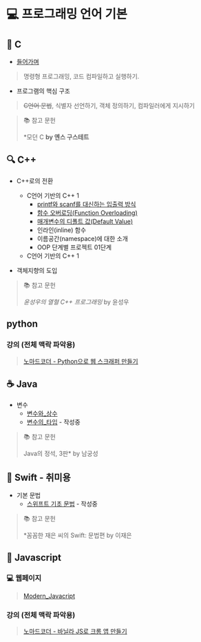 # 💻 프로그래밍 언어 기본

## 🧠 C
* [들어가며](./language/C/_1_들어가며.md)
> 명령형 프로그래밍, 코드 컴파일하고 실행하기.

* 프로그램의 핵심 구조
> ~~C언어 문법~~, 식별자 선언하기, 객체 정의하기, 컴파일러에게 지시하기

> 📚 참고 문헌
> 
> *모던 C **by 옌스 구스테트**

## 🔍 C++
* C++로의 전환
  * C언어 기반의 C++ 1
    * [printf와 scanf를 대신하는 입출력 방식](./language/CPP/1_C++로의_전환/1-1_C언어_기반의_C++_1/1-1-1_printf와_scanf를_대신하는_입출력_방식.md)
    * [함수 오버로딩(Function Overloading)](./language/CPP/1_C++로의_전환/1-1_C언어_기반의_C++_1/1-1-2_함수_오버로딩.md)
    * [매개변수의 디폴트 값(Default Value)](./language/CPP/1_C++로의_전환/1-1_C언어_기반의_C++_1/1-1-3_매개변수의_디폴트값.md)
    * 인라인(inline) 함수
    * 이름공간(namespace)에 대한 소개
    * OOP 단계별 프로젝트 01단계
  * C언어 기반의 C++ 1

* 객체지향의 도입

> 📚 참고 문헌
> 
> *윤성우의 열혈 C++ 프로그래밍* by 윤성우

## python
### 강의 (전체 맥락 파악용)
> [노마드코더 - Python으로 웹 스크래퍼 만들기](language/python/0_목차.md)

## ☕ Java 
* 변수
  * [변수와_상수](./language/Java/02_변수/02-01_변수와_상수.md)
  * [변수의_타입](./language/Java/02_변수/02-02_변수의_타입.md) - 작성중
> 📚 참고 문헌
> 
> Java의 정석,  3판* by 남궁성

## 🍎 Swift - 취미용
* 기본 문법
  * [스위프트 기초 문법](./language/Swift/기본문법/스위프트_기초_문법.md) - 작성중
 
> 📚 참고 문헌
> 
> *꼼꼼한 재은 씨의 Swift: 문법편 by 이재은

## 🚀 Javascript
### 💻 웹페이지
> [Modern_Javacript](./language/javascript/book_modern/_0_목차.md)
### 강의 (전체 맥락 파악용)
> [노마드코더 - 바닐라 JS로 크롬 앱 만들기](language/javascript/momentum/0_목차.md)

